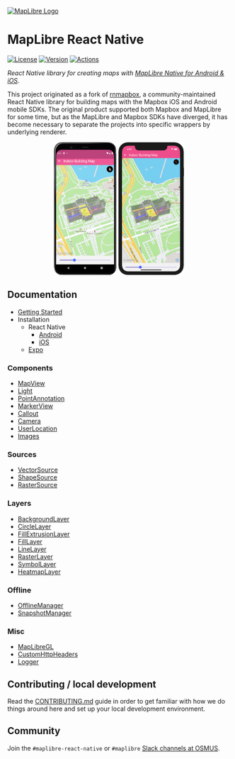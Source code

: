 [![MapLibre Logo](https://maplibre.org/img/maplibre-logo-big.svg)](https://maplibre.org)

# MapLibre React Native
[![License](https://img.shields.io/badge/License-MIT-blue.svg)](LICENSE.md)
[![Version](https://img.shields.io/npm/v/@maplibre/maplibre-react-native)](https://www.npmjs.com/package/@maplibre/maplibre-react-native)
[![Actions](https://img.shields.io/github/actions/workflow/status/maplibre/maplibre-react-native/review.yml?label=Actions
)](https://github.com/maplibre/maplibre-react-native/actions/workflows/review.yml)


_React Native library for creating maps with [MapLibre Native for Android & iOS](https://github.com/maplibre/maplibre-gl-native)_.

This project originated as a fork of [rnmapbox](https://github.com/rnmapbox/maps), a community-maintained
React Native library for building maps with the Mapbox iOS and Android mobile SDKs. The original product
supported both Mapbox and MapLibre for some time, but as the MapLibre and Mapbox SDKs have
diverged, it has become necessary to separate the projects into specific wrappers by underlying renderer.

<p align="center">
    <img src="/docs/assets/indoor-building-map-android.png"
         alt="Indoor Building Map Android"
         height="300"
          />
    <img src="/docs/assets/indoor-building-map-ios.png"
         alt="Indoor Building Map iOS"
         height="300"
          />
</p>

## Documentation

- [Getting Started](/docs/guides/GettingStarted.md)
- Installation
  - React Native  
    - [Android](/docs/guides/setup/Android.md)
    - [iOS](/docs/guides/setup/iOS.md)
  - [Expo](/docs/guides/setup/Expo.md)

### Components

- [MapView](/docs/components/MapView.md)
- [Light](/docs/components/Light.md)
- [PointAnnotation](/docs/components/PointAnnotation.md)
- [MarkerView](/docs/components/MarkerView.md)
- [Callout](/docs/components/Callout.md)
- [Camera](docs/components/Camera.md)
- [UserLocation](docs/components/UserLocation.md)
- [Images](docs/components/Images.md)

### Sources

- [VectorSource](/docs/components/VectorSource.md)
- [ShapeSource](/docs/components/ShapeSource.md)
- [RasterSource](/docs/components/RasterSource.md)

### Layers

- [BackgroundLayer](/docs/components/BackgroundLayer.md)
- [CircleLayer](/docs/components/CircleLayer.md)
- [FillExtrusionLayer](/docs/components/FillExtrusionLayer.md)
- [FillLayer](/docs/components/FillLayer.md)
- [LineLayer](/docs/components/LineLayer.md)
- [RasterLayer](/docs/components/RasterLayer.md)
- [SymbolLayer](/docs/components/SymbolLayer.md)
- [HeatmapLayer](/docs/components/HeatmapLayer.md)

### Offline

- [OfflineManager](/docs/modules/offlineManager.md)
- [SnapshotManager](/docs/modules/snapshotManager.md)

### Misc

- [MapLibreGL](/docs/guides/MapLibreGL.md)
- [CustomHttpHeaders](/docs/guides/CustomHttpHeaders.md)
- [Logger](/docs/guides/Logger.md)

## Contributing / local development

Read the [CONTRIBUTING.md](CONTRIBUTING.md) guide in order to get familiar with how we do things around here and
set up your local development environment.

## Community

Join the `#maplibre-react-native` or `#maplibre` [Slack channels at OSMUS](https://slack.openstreetmap.us/).
